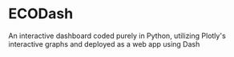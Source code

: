 # ECODash
An interactive dashboard coded purely in Python, utilizing Plotly's interactive graphs and deployed as a web app using Dash
